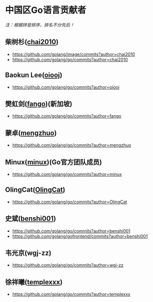 # 中国区Go语言贡献者

*注：根据拼音排序，排名不分先后！*

## 柴树杉([chai2010](https://github.com/chai2010))

- https://github.com/golang/image/commits?author=chai2010
- https://github.com/golang/go/commits?author=chai2010

## Baokun Lee([oiooj](https://github.com/oiooj))

- https://github.com/golang/go/commits?author=oiooj

## 樊虹剑([fango](https://github.com/fango))(新加坡)

- https://github.com/golang/go/commits?author=fango

## 蒙卓([mengzhuo](https://github.com/mengzhuo))

- https://github.com/golang/go/commits?author=mengzhuo

## Minux([minux](https://github.com/minux))(Go官方团队成员)

- https://github.com/golang/go/commits?author=minux

## OlingCat([OlingCat](https://github.com/OlingCat))

- https://github.com/golang/go/commits?author=OlingCat

## 史斌([benshi001](https://github.com/benshi001))

- https://github.com/golang/go/commits?author=benshi001
- https://github.com/golang/gofrontend/commits?author=benshi001

## 韦光京(wgj-zz)

- https://github.com/golang/go/commits?author=wgj-zz

## 徐祥曦([templexxx](https://github.com/templexxx))

- https://github.com/golang/go/commits?author=templexxx

<!--

## Zhou Peng([ctriple](https://github.com/ctriple))

- https://github.com/golang/go/commits?author=ctriple

Sakeven Jiang <jc5930@sina.cn>

Yu Heng Zhang <annita.zhang@cn.ibm.com>
Yu Xuan Zhang <zyxsh@cn.ibm.com>

Zheng Dayu <davidzheng23@gmail.com>
Zheng Xu <zheng.xu@arm.com>
Zhengyu He <hzy@google.com>
Zhongpeng Lin <zplin@uber.com>
Zhongtao Chen <chenzhongtao@126.com>
Zhongwei Yao <zhongwei.yao@arm.com>
Zhou Peng <p@ctriple.cn>

张嵩 <zs349596@gmail.com>
申习之 <bronze1man@gmail.com>

-->
